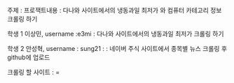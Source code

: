 주제 : 
프로잭트내용 : 다나와 사이트에서의 냉동과일 최저가 와 컴퓨터 카테고리 정보 크롤링 하기

학생 1 이상민, username :e3mi : 다나와 사이트에서의 냉동과일 최저가 크롤링 하기

학생 2 안성혁, username : sung21 : : 네이버 주식 사이트에서 종목별 뉴스 크롤링 후 github에 업로드

크롤링 할 사이트 : =

